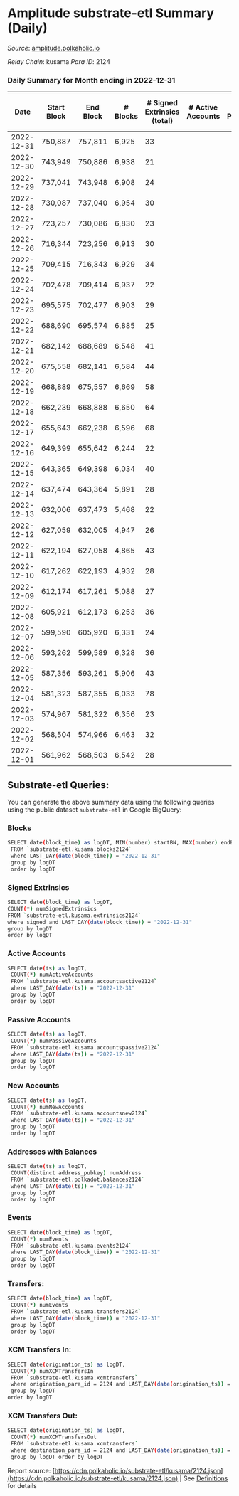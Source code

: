 # Amplitude substrate-etl Summary (Daily)

_Source_: [amplitude.polkaholic.io](https://amplitude.polkaholic.io)

*Relay Chain*: kusama
*Para ID*: 2124



### Daily Summary for Month ending in 2022-12-31


| Date | Start Block | End Block | # Blocks | # Signed Extrinsics (total) | # Active Accounts | # Passive | # New | # Addresses with Balances | # Events | # Transfers | # XCM Transfers In | # XCM Transfers Out | Issues | 
| ---- | ----------- | --------- | -------- | --------------------------- | ----------------- | --------- | ----- | ------------------------- | -------- | ----------- | ------------------ | ------------------- | ------ |
| 2022-12-31 | 750,887 | 757,811 | 6,925 | 33 |  |  |  | 727 | 14,102 |   |   |   |  |
| 2022-12-30 | 743,949 | 750,886 | 6,938 | 21 |  |  |  |  | 14,034 |   |   |   |  |
| 2022-12-29 | 737,041 | 743,948 | 6,908 | 24 |  |  |  |  | 13,994 |   |   |   |  |
| 2022-12-28 | 730,087 | 737,040 | 6,954 | 30 |  |  |  |  | 14,117 |   |   |   |  |
| 2022-12-27 | 723,257 | 730,086 | 6,830 | 23 |  |  |  |  | 13,828 |   |   |   |  |
| 2022-12-26 | 716,344 | 723,256 | 6,913 | 30 |  |  |  |  | 14,037 |   |   |   |  |
| 2022-12-25 | 709,415 | 716,343 | 6,929 | 34 |  |  |  |  | 14,104 |   |   |   |  |
| 2022-12-24 | 702,478 | 709,414 | 6,937 | 22 |  |  |  |  | 14,038 |   |   |   |  |
| 2022-12-23 | 695,575 | 702,477 | 6,903 | 29 |  |  |  |  | 14,008 |   |   |   |  |
| 2022-12-22 | 688,690 | 695,574 | 6,885 | 25 |  |  |  |  | 13,954 |   |   |   |  |
| 2022-12-21 | 682,142 | 688,689 | 6,548 | 41 |  |  |  |  | 13,376 |   |   |   |  |
| 2022-12-20 | 675,558 | 682,141 | 6,584 | 44 |  |  |  |  | 13,578 | 27  |   |   |  |
| 2022-12-19 | 668,889 | 675,557 | 6,669 | 58 |  |  |  |  | 13,704 |   |   |   |  |
| 2022-12-18 | 662,239 | 668,888 | 6,650 | 64 |  |  |  |  | 13,720 |   |   |   |  |
| 2022-12-17 | 655,643 | 662,238 | 6,596 | 68 |  |  |  |  | 13,635 |   |   |   |  |
| 2022-12-16 | 649,399 | 655,642 | 6,244 | 22 |  |  |  |  | 12,649 |   |   |   |  |
| 2022-12-15 | 643,365 | 649,398 | 6,034 | 40 |  |  |  |  | 12,343 |   |   |   |  |
| 2022-12-14 | 637,474 | 643,364 | 5,891 | 28 |  |  |  |  | 11,981 |   |   |   |  |
| 2022-12-13 | 632,006 | 637,473 | 5,468 | 22 |  |  |  |  | 11,090 |   |   |   |  |
| 2022-12-12 | 627,059 | 632,005 | 4,947 | 26 |  |  |  |  | 10,059 |   |   |   |  |
| 2022-12-11 | 622,194 | 627,058 | 4,865 | 43 |  |  |  |  | 10,008 |   |   |   |  |
| 2022-12-10 | 617,262 | 622,193 | 4,932 | 28 |  |  |  |  | 10,050 |   |   |   |  |
| 2022-12-09 | 612,174 | 617,261 | 5,088 | 27 |  |  |  |  | 10,361 |   |   |   |  |
| 2022-12-08 | 605,921 | 612,173 | 6,253 | 36 |  |  |  |  | 12,738 |   |   |   |  |
| 2022-12-07 | 599,590 | 605,920 | 6,331 | 24 |  |  |  |  | 12,820 |   |   |   |  |
| 2022-12-06 | 593,262 | 599,589 | 6,328 | 36 |  |  |  |  | 12,885 |   |   |   |  |
| 2022-12-05 | 587,356 | 593,261 | 5,906 | 43 |  |  |  |  | 12,090 |   |   |   |  |
| 2022-12-04 | 581,323 | 587,355 | 6,033 | 78 |  |  |  |  | 12,519 |   |   |   |  |
| 2022-12-03 | 574,967 | 581,322 | 6,356 | 23 |  |  |  |  | 12,879 |   |   |   |  |
| 2022-12-02 | 568,504 | 574,966 | 6,463 | 32 |  |  |  |  | 13,151 |   |   |   |  |
| 2022-12-01 | 561,962 | 568,503 | 6,542 | 28 |  |  |  |  | 13,272 |   |   |   |  |

## Substrate-etl Queries:
You can generate the above summary data using the following queries using the public dataset `substrate-etl` in Google BigQuery:

### Blocks
```bash
SELECT date(block_time) as logDT, MIN(number) startBN, MAX(number) endBN, COUNT(*) numBlocks 
 FROM `substrate-etl.kusama.blocks2124`  
 where LAST_DAY(date(block_time)) = "2022-12-31" 
 group by logDT 
 order by logDT
```

### Signed Extrinsics
```bash
SELECT date(block_time) as logDT, 
COUNT(*) numSignedExtrinsics 
FROM `substrate-etl.kusama.extrinsics2124`  
where signed and LAST_DAY(date(block_time)) = "2022-12-31" 
group by logDT 
order by logDT
```

### Active Accounts
```bash
SELECT date(ts) as logDT, 
 COUNT(*) numActiveAccounts 
 FROM `substrate-etl.kusama.accountsactive2124` 
 where LAST_DAY(date(ts)) = "2022-12-31" 
 group by logDT 
 order by logDT
```

### Passive Accounts
```bash
SELECT date(ts) as logDT, 
 COUNT(*) numPassiveAccounts 
 FROM `substrate-etl.kusama.accountspassive2124` 
 where LAST_DAY(date(ts)) = "2022-12-31" 
 group by logDT 
 order by logDT
```

### New Accounts
```bash
SELECT date(ts) as logDT, 
 COUNT(*) numNewAccounts 
 FROM `substrate-etl.kusama.accountsnew2124` 
 where LAST_DAY(date(ts)) = "2022-12-31" 
 group by logDT
 order by logDT
```

### Addresses with Balances
```bash
SELECT date(ts) as logDT,
 COUNT(distinct address_pubkey) numAddress 
 FROM `substrate-etl.polkadot.balances2124` 
 where LAST_DAY(date(ts)) = "2022-12-31" 
 group by logDT 
 order by logDT
```

### Events
```bash
SELECT date(block_time) as logDT, 
 COUNT(*) numEvents 
 FROM `substrate-etl.kusama.events2124` 
 where LAST_DAY(date(block_time)) = "2022-12-31" 
 group by logDT 
 order by logDT
```

### Transfers:
```bash
SELECT date(block_time) as logDT, 
 COUNT(*) numEvents 
 FROM `substrate-etl.kusama.transfers2124` 
 where LAST_DAY(date(block_time)) = "2022-12-31" 
 group by logDT 
 order by logDT
```

### XCM Transfers In:
```bash
SELECT date(origination_ts) as logDT, 
 COUNT(*) numXCMTransfersIn 
 FROM `substrate-etl.kusama.xcmtransfers` 
 where origination_para_id = 2124 and LAST_DAY(date(origination_ts)) = "2022-12-31" 
 group by logDT 
order by logDT
```

### XCM Transfers Out:
```bash
SELECT date(origination_ts) as logDT, 
 COUNT(*) numXCMTransfersOut 
 FROM `substrate-etl.kusama.xcmtransfers` 
 where destination_para_id = 2124 and LAST_DAY(date(origination_ts)) = "2022-12-31" 
 group by logDT order by logDT
```


Report source: [https://cdn.polkaholic.io/substrate-etl/kusama/2124.json](https://cdn.polkaholic.io/substrate-etl/kusama/2124.json) | See [Definitions](/DEFINITIONS.md) for details
